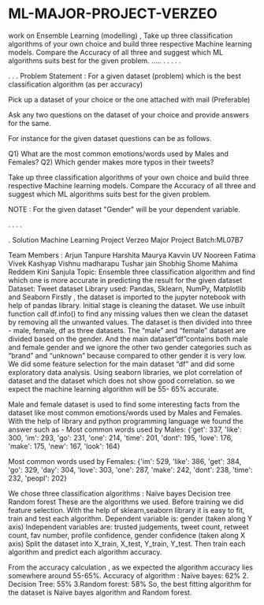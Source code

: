 # ML-MAJOR-PROJECT-VERZEO
 work on Ensemble Learning (modelling) , Take up three classification algorithms of your own choice and build three respective Machine learning models. Compare the Accuracy of all three and suggest which ML algorithms suits best for the given problem.
.....
.
.
.
.
.

.
.
.
Problem Statement : For a given dataset (problem) which is the best classification algorithm (as per accuracy)

Pick up a dataset of your choice or the one attached with mail (Preferable) 

Ask any two questions on the dataset of your choice and provide answers for the same. 

For instance for the given dataset questions can be as follows.

Q1) What are the most common emotions/words used by Males and Females?
Q2) Which gender makes more typos in their tweets?

Take up three classification algorithms of your own choice and build three respective Machine learning models. Compare the Accuracy of all three and suggest which ML algorithms suits best for the given problem.

NOTE  : For the given dataset "Gender" will be your dependent variable.

.
.
.
.

.
Solution
Machine Learning Project
Verzeo Major Project Batch:ML07B7

Team Members :
Arjun Tanpure 
Harshita Maurya
Kavvin UV
Nooreen Fatima
Vivek Kashyap
Vishnu madharapu
Tushar jain 
Shobhig Shome 
Mahima Reddem
Kini Sanjula 
Topic: Ensemble three classification algorithm and find which one is more accurate in predicting the result for the given dataset
Dataset: Tweet dataset
Library used: Pandas, Sklearn, NumPy, Matplotlib and Seaborn
Firstly , the dataset is imported to the jupyter notebook with help of pandas library. Initial stage is cleaning the dataset. We use inbuilt function call df.info() to find any missing values then we clean the dataset by removing all the unwanted values. The dataset is then divided into three - male, female, df as three datasets.
The “male” and “female” dataset are divided based on the gender. And the main dataset“df”contains both male and female gender and we ignore the other two gender categories such as “brand” and “unknown” because compared to other gender it is very low.
	We did some feature selection for the main dataset “df” and did some exploratory data analysis. Using seaborn libraries, we plot correlation of dataset and the dataset which does not show good correlation. so we expect the machine learning algorithm will be 55- 65% accurate.
	

Male and female dataset is used to find some interesting facts from the dataset like most common emotions/words used by Males and Females. With the help of library and python programming language we found the answer such as -
Most common words used by Males: {'get': 337, 'like': 300, 'im': 293, 'go': 231, 'one': 214, 'time': 201, 'dont': 195, 'love': 176, 'make': 175, 'new': 167, 'look': 164}
 
Most common words used by Females: {'im': 529, 'like': 386, 'get': 384, 'go': 329, 'day': 304, 'love': 303, 'one': 287, 'make': 242, 'dont': 238, 'time': 232, 'peopl': 202}
 

We chose three classification algorithms :
Naïve bayes
Decision tree
Random forest 
These are the algorithms we used. Before training we did feature selection. With the help of sklearn,seaborn library it is easy to fit, train and test each algorithm. 
Dependent variable is:  gender (taken along Y axis)
Independent variables are: trusted judgements, tweet count, retweet count, fav number, profile confidence, gender confidence (taken along X axis)
Split the dataset into X_train, X_test, Y_train, Y_test. Then train each algorithm and predict each algorithm accuracy. 


From the accuracy calculation , as we expected the algorithm accuracy lies somewhere around 55-65%. 
Accuracy of algorithm :
Naïve bayes: 62%
2. Decision Tree: 55%
3.Random forest: 58%
So, the best fitting algorithm for the dataset is Naïve bayes algorithm and Random forest.

